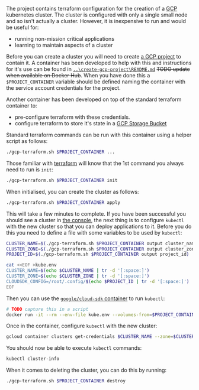 The project contains terraform configuration for the creation of a
[GCP](https://cloud.google.com) kubernetes cluster. The cluster is configured with only a single
small node and so isn't actually a cluster. However, it is inexpensive to run and would be useful
for:

- running non-mission critical applications
- learning to maintain aspects of a cluster

Before you can create a cluster you will need to create
[a GCP project](https://cloud.google.com/storage/docs/projects) to contain it. A container has been
developed to help with this and instructions for it's use can be found in
[`..\create-gcp-project\README.md`](https://github.com/msb/minecraft/blob/master/create-gcp-project/README.md)
~~TODO update when available on Docker Hub~~. When you have done this a `$PROJECT_CONTAINER`
variable should be defined naming the container with the service account credentials for the
project.

Another container has been developed on top of the standard terraform container to:

- pre-configure terraform with these credentials. 
- configure terraform to store it's state in a 
  [GCP Storage Bucket](https://cloud.google.com/storage/docs/creating-buckets)

Standard terraform commands can be run with this container using a helper script as follows:

```sh
./gcp-terraform.sh $PROJECT_CONTAINER ...
```

Those familiar with [terraform](https://www.terraform.io/docs/index.html) will know that the 1st
command you always need to run is `init`:

```sh
./gcp-terraform.sh $PROJECT_CONTAINER init
```

When initialised, you can create the cluster as follows:

```sh
./gcp-terraform.sh $PROJECT_CONTAINER apply
```

This will take a few minutes to complete. If you have been successful you should see a cluster in
[the console](https://console.cloud.google.com/kubernetes/list), the next thing is to configure
`kubectl` with the new cluster so that you can deploy applications to it. Before you do this you
need to define a file with some variables to be used by `kubectl`:

```sh
CLUSTER_NAME=$(./gcp-terraform.sh $PROJECT_CONTAINER output cluster_name)
CLUSTER_ZONE=$(./gcp-terraform.sh $PROJECT_CONTAINER output cluster_zone)
PROJECT_ID=$(./gcp-terraform.sh $PROJECT_CONTAINER output project_id)

cat <<EOF >kube.env
CLUSTER_NAME=$(echo $CLUSTER_NAME | tr -d '[:space:]')
CLUSTER_ZONE=$(echo $CLUSTER_ZONE | tr -d '[:space:]')
CLOUDSDK_CONFIG=/root/.config/$(echo $PROJECT_ID | tr -d '[:space:]')
EOF
```

Then you can use the [`google/cloud-sdk` container](https://hub.docker.com/r/google/cloud-sdk) to
run `kubectl`:

```sh
# TODO capture this in a script
docker run -it --rm --env-file kube.env --volumes-from=$PROJECT_CONTAINER google/cloud-sdk bash
```

Once in the container, configure `kubectl` with the new cluster:

```sh
gcloud container clusters get-credentials $CLUSTER_NAME --zone=$CLUSTER_ZONE
```

You should now be able to execute `kubectl` commands:

```sh
kubectl cluster-info
```

When it comes to deleting the cluster, you can do this by running:

```sh
./gcp-terraform.sh $PROJECT_CONTAINER destroy
```
